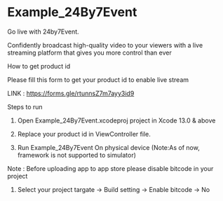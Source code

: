 # Example_24By7Event

Go live with 24by7Event.



Confidently broadcast high-quality video to your viewers with a live streaming platform that gives
you more control than ever


How to get product id 


Please fill this form to get your product id to enable live stream

LINK : https://forms.gle/rtunnsZ7m7ayy3id9


Steps to run

1. Open Example_24By7Event.xcodeproj project in Xcode 13.0 & above

2. Replace your product id in ViewController file.

3. Run Example_24By7Event On physical device (Note:As of now, framework is not supported to simulator)


Note : Before uploading app to app store please disable bitcode in your project 
1. Select your project targate -> Build setting -> Enable bitcode -> No
